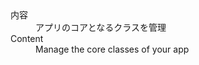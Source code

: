 ﻿<dl>
  <dt>内容</dt>
  <dd>アプリのコアとなるクラスを管理</dd>
  <dt>Content</dt>
  <dd>Manage the core classes of your app</dd>
</dl> 